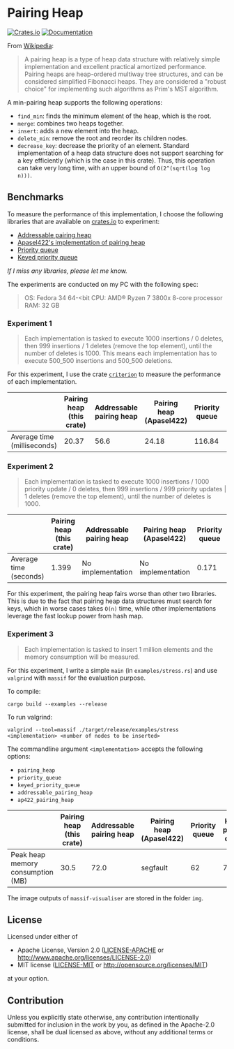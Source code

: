 # Pairing Heap

[![Crates.io](https://img.shields.io/crates/v/pheap)](https://crates.io/crates/pheap) [![Documentation](https://docs.rs/pheap/badge.svg)](https://docs.rs/pheap) 

From [Wikipedia](https://en.wikipedia.org/wiki/Pairing_heap):
> A pairing heap is a type of heap data structure with relatively simple implementation and excellent practical amortized performance.
> Pairing heaps are heap-ordered multiway tree structures, and can be considered simplified Fibonacci heaps. They are considered a "robust choice" for implementing such algorithms as Prim's MST algorithm.

A min-pairing heap supports the following operations:
- ```find_min```: finds the minimum element of the heap, which is the root.
- ```merge```: combines two heaps together.
- ```insert```: adds a new element into the heap.
- ```delete_min```: remove the root and reorder its children nodes.
- ```decrease_key```: decrease the priority of an element. Standard implementation of a heap data structure does not support searching for a key efficiently (which is the case in this crate). Thus, this operation can take very long time, with an upper bound of ```O(2^(sqrt(log log n)))```.

## Benchmarks
To measure the performance of this implementation, I choose the following libraries that are available on [crates.io](https://crates.io/) to experiment:
- [Addressable pairing heap](https://crates.io/crates/addressable-pairing-heap)
- [Apasel422's implementation of pairing heap](https://crates.io/crates/pairing-heap)
- [Priority queue](https://crates.io/crates/priority-queue)
- [Keyed priority queue](https://crates.io/crates/keyed_priority_queue)

*If I miss any libraries, please let me know.*

The experiments are conducted on my PC with the following spec:
> OS: Fedora 34 64-<bit
> CPU: AMD® Ryzen 7 3800x 8-core processor 
> RAM: 32 GB

### Experiment 1
> Each implementation is tasked to execute 1000 insertions / 0 deletes, then 999 insertions / 1 deletes (remove the top element), until the number of deletes is 1000. This means each implementation has to execute 500_500 insertions and 500_500 deletions.

For this experiment, I use the crate [```criterion```](https://crates.io/crates/criterion) to measure the performance of each implementation. 

|  | Pairing heap<br>(this crate)  | Addressable pairing heap | Pairing heap <br>(Apasel422) | Priority queue | Keyed priority queue
--- | --- | --- | --- | --- | ---
|Average time<br>(milliseconds)|20.37|56.6|24.18|116.84|111.30|

### Experiment 2
> Each implementation is tasked to execute 1000 insertions / 1000 priority update / 0 deletes, then 999 insertions / 999 priority updates | 1 deletes (remove the top element), until the number of deletes is 1000.

|  | Pairing heap<br>(this crate)  | Addressable pairing heap | Pairing heap <br>(Apasel422) | Priority queue | Keyed priority queue
--- | --- | --- | --- | --- | ---
|Average time<br>(seconds)|1.399|No implementation|No implementation|0.171|0.142|

For this experiment, the pairing heap fairs worse than other two libraries. This is due to the fact that pairing heap data structures must search for keys, which in worse cases takes ```O(n)``` time, while other implementations leverage the fast lookup power from hash map.

### Experiment 3
> Each implementation is tasked to insert 1 million elements and the memory consumption will be measured.

For this experiment, I write a simple ```main``` (in ```examples/stress.rs```) and use ```valgrind``` with ```massif``` for the evaluation purpose.

To compile:
```batch
cargo build --examples --release
```

To run valgrind:
```batch
valgrind --tool=massif ./target/release/examples/stress <implementation> <number of nodes to be inserted>
```

The commandline argument ```<implementation>``` accepts the following options:
- ```pairing_heap```
- ```priority_queue```
- ```keyed_priority_queue```
- ```addressable_pairing_heap```
- ```ap422_pairing_heap```

|  | Pairing heap<br>(this crate)  | Addressable pairing heap | Pairing heap <br>(Apasel422) | Priority queue | Keyed priority queue
--- | --- | --- | --- | --- | ---
|Peak heap<br>memory consumption<br> (MB)|30.5|72.0|segfault|62|76|

The image outputs of ```massif-visualiser``` are stored in the folder ```img```.

## License

Licensed under either of

 * Apache License, Version 2.0
   ([LICENSE-APACHE](LICENSE-APACHE) or http://www.apache.org/licenses/LICENSE-2.0)
 * MIT license
   ([LICENSE-MIT](LICENSE-MIT) or http://opensource.org/licenses/MIT)

at your option.

## Contribution

Unless you explicitly state otherwise, any contribution intentionally submitted for inclusion in the work by you, as defined in the Apache-2.0 license, shall be dual licensed as above, without any additional terms or conditions.